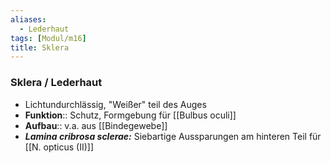 ```yaml
---
aliases:
  - Lederhaut
tags: [Modul/m16]
title: Sklera
---
```

### Sklera / Lederhaut
- Lichtundurchlässig, "Weißer" teil des Auges
- **Funktion**:: Schutz, Formgebung für [[Bulbus oculi]]
- **Aufbau**:: v.a. aus [[Bindegewebe]]
- ***Lamina cribrosa sclerae:*** Siebartige Aussparungen am hinteren Teil für [[N. opticus (II)]]